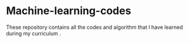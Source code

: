 # Machine-learning-codes
These repository contains all the codes and algorithm that I have learned during my curriculum .
